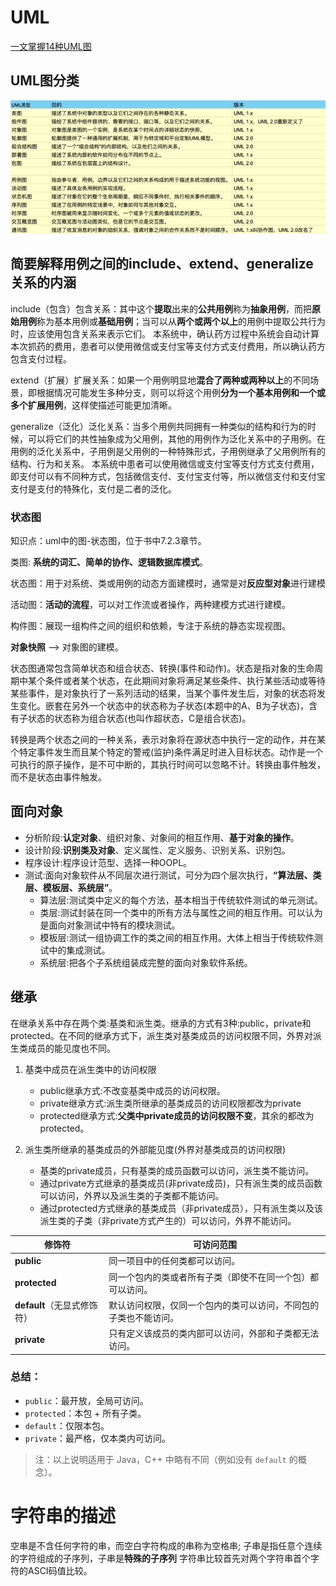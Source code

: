 # UML
[一文掌握14种UML图](https://cloud.tencent.com/developer/article/1684161)

## UML图分类

<img src="https://raw.githubusercontent.com/Light-Towers/picture/master/noctilucent-lamp/pz11lyuob7.png" alt="img" style="zoom:150%;" />



## 简要解释用例之间的include、extend、generalize关系的内涵
include（包含）包含关系：其中这个**提取**出来的**公共用例**称为**抽象用例**，而把**原始用例**称为基本用例或**基础用例**；当可以从**两个或两个以上**的用例中提取公共行为时，应该使用包含关系来表示它们。
本系统中，确认药方过程中系统会自动计算本次抓药的费用，患者可以使用微信或支付宝等支付方式支付费用，所以确认药方包含支付过程。

extend（扩展）扩展关系：如果一个用例明显地**混合了两种或两种以上**的不同场景，即根据情况可能发生多种分支，则可以将这个用例**分为一个基本用例和一个或多个扩展用例**，这样使描述可能更加清晰。

generalize（泛化）泛化关系：当多个用例共同拥有一种类似的结构和行为的时候，可以将它们的共性抽象成为父用例，其他的用例作为泛化关系中的子用例。在用例的泛化关系中，子用例是父用例的一种特殊形式，子用例继承了父用例所有的结构、行为和关系。
本系统中患者可以使用微信或支付宝等支付方式支付费用，即支付可以有不同种方式，包括微信支付、支付宝支付等，所以微信支付和支付宝支付是支付的特殊化，支付是二者的泛化。



### 状态图

知识点：uml中的图-状态图，位于书中7.2.3章节。

类图: **系统的词汇、简单的协作、逻辑数据库模式**。

状态图：用于对系统、类或用例的动态方面建模时，通常是对**反应型对象**进行建模

活动图：**活动的流程**，可以对工作流或者操作，两种建模方式进行建模。

构件图：展现一组构件之间的组织和依赖，专注于系统的静态实现视图。

**对象快照** –> 对象图的建模。

状态图通常包含简单状态和组合状态、转换(事件和动作)。状态是指对象的生命周期中某个条件或者某个状态，在此期间对象将满足某些条件、执行某些活动或等待某些事件，是对象执行了一系列活动的结果，当某个事件发生后，对象的状态将发生变化。嵌套在另外一个状态中的状态称为子状态(本题中的A、B为子状态)，含有子状态的状态称为组合状态(也叫作超状态，C是组合状态)。

转换是两个状态之间的一种关系，表示对象将在源状态中执行一定的动作，并在某个特定事件发生而且某个特定的警戒(监护)条件满足时进入目标状态。动作是一个可执行的原子操作，是不可中断的，其执行时间可以忽略不计。转换由事件触发，而不是状态由事件触发。





## 面向对象

* 分析阶段:**认定对象**、组织对象、对象间的相互作用、**基于对象的操作**。
* 设计阶段:**识别类及对象**、定义属性、定义服务、识别关系、识别包。
* 程序设计:程序设计范型、选择一种OOPL。
* 测试:面向对象软件从不同层次进行测试，可分为四个层次执行，**“算法层、类层、模板层、系统层”**。
  * 算法层:测试类中定义的每个方法，基本相当于传统软件测试的单元测试。
  * 类层:测试封装在同一个类中的所有方法与属性之间的相互作用。可以认为是面向对象测试中特有的模块测试。
  * 模板层:测试一组协调工作的类之间的相互作用。大体上相当于传统软件测试中的集成测试。
  * 系统层:把各个子系统组装成完整的面向对象软件系统。


## 继承

在继承关系中存在两个类:基类和派生类。继承的方式有3种:public，private和protected。在不同的继承方式下，派生类对基类成员的访问权限不同，外界对派生类成员的能见度也不同。

1. 基类中成员在派生类中的访问权限
   * public继承方式:不改变基类中成员的访问权限。
   * private继承方式:派生类所继承的基类成员的访问权限都改为private
   * protected继承方式:**父类中private成员的访问权限不变**，其余的都改为protected。

2. 派生类所继承的基类成员的外部能见度(外界对基类成员的访问权限)
   * 基类的private成员，只有基类的成员函数可以访问，派生类不能访问。
   * 通过private方式继承的基类成员(非private成员)，只有派生类的成员函数可以访问，外界以及派生类的子类都不能访问。
   * 通过protected方式继承的基类成员（非private成员），只有派生类以及该派生类的子类（非private方式产生的）可以访问，外界不能访问。


| 修饰符       | 可访问范围 |
|--------------|------------|
| **public**   | 同一项目中的任何类都可以访问。 |
| **protected**| 同一个包内的类或者所有子类（即使不在同一个包）都可以访问。 |
| **default**（无显式修饰符） | 默认访问权限，仅同一个包内的类可以访问，不同包的子类也不能访问。 |
| **private**  | 只有定义该成员的类内部可以访问，外部和子类都无法访问。 |

### 总结：
- `public`：最开放，全局可访问。
- `protected`：本包 + 所有子类。
- `default`：仅限本包。
- `private`：最严格，仅本类内可访问。

> 注：以上说明适用于 Java，C++ 中略有不同（例如没有 `default` 的概念）。


# 字符串的描述
空串是不含任何字符的串，而空白字符构成的串称为空格串;
子串是指任意个连续的字符组成的子序列，子串是**特殊的子序列**
字符串比较首先对两个字符串首个字符的ASCI码值比较。